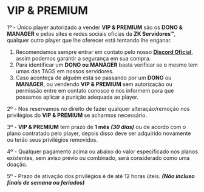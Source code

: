 # VIP & PREMIUM

1º - Único player autorizado a vender **VIP & PREMIUM** são os **DONO & MANAGER** e pelos sites e redes sociais oficias da **ZK Servidores™**, qualquer outro player que lhe oferecer está tentando lhe enganar.

1. Recomendamos sempre entrar em contato pelo nosso [**Discord Oficial**](https://zkservidores.com/discord), assim podemos garantir a segurança em sua compra.
2. Para identificar um **DONO ou MANAGER** basta verificar se o mesmo tem umas das TAGS em nossos servidores.
3. Caso aconteça de alguém está se passando por um **DONO** ou **MANAGER**, ou vendendo **VIP & PREMIUM** sem autorização ou permissão entre em contato conosco e nos informem para que possamos aplicar a punição adequada ao player.

2º - Nos reservamos no direito de fazer qualquer alteração/remoção nos privilégios do **VIP & PREMIUM** se acharmos necessário.

3º - **VIP & PREMIUM** tem prazo de **1 mês** _**\(30 dias\)**_ ou de acordo com o plano contratado pelo player, depois disso deve ser adquirido novamente ou terão seus privilégios removidos.

4º - Qualquer pagamento acima ou abaixo do valor especificado nos planos existentes, sem aviso prévio ou combinado, será considerado como uma doação.

5º - Prazo de ativação dos privilégios é de até 12 horas úteis. _**\(Não incluso finais de semana ou feriados\)**_

